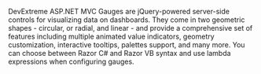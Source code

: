 DevExtreme ASP.NET MVC Gauges are jQuery-powered server-side controls for visualizing data on dashboards. They come in two geometric shapes - circular, or radial, and linear - and provide a comprehensive set of features including multiple animated value indicators, geometry customization, interactive tooltips, palettes support, and many more. You can choose between Razor C\# and Razor VB syntax and use lambda expressions when configuring gauges.